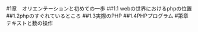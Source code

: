 #1章　オリエンテーションと初めての一歩
##1.1 webの世界におけるphpの位置
##1.2phpのすぐれているところ
##1.3実際のPHP
##1.4PHPプログラム
#第章　テキストと数の操作
